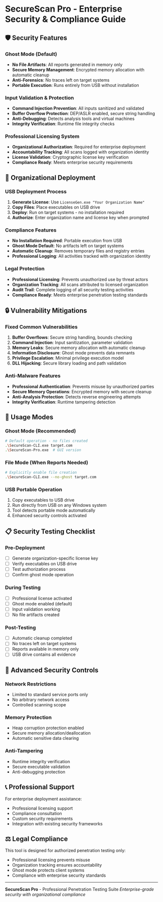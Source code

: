 # SecureScan Pro - Enterprise Security & Compliance Guide

## 🛡️ Security Features

### **Ghost Mode (Default)**
- **No File Artifacts**: All reports generated in memory only
- **Secure Memory Management**: Encrypted memory allocation with automatic cleanup
- **Anti-Forensics**: No traces left on target systems
- **Portable Execution**: Runs entirely from USB without installation

### **Input Validation & Protection**
- **Command Injection Prevention**: All inputs sanitized and validated
- **Buffer Overflow Protection**: DEP/ASLR enabled, secure string handling
- **Anti-Debugging**: Detects analysis tools and virtual machines
- **Integrity Verification**: Runtime file integrity checks

### **Professional Licensing System**
- **Organizational Authorization**: Required for enterprise deployment
- **Accountability Tracking**: All scans logged with organization identity
- **License Validation**: Cryptographic license key verification
- **Compliance Ready**: Meets enterprise security requirements

## 🏢 Organizational Deployment

### **USB Deployment Process**
1. **Generate License**: Use `LicenseGen.exe "Your Organization Name"`
2. **Copy Files**: Place executables on USB drive
3. **Deploy**: Run on target systems - no installation required
4. **Authorize**: Enter organization name and license key when prompted

### **Compliance Features**
- **No Installation Required**: Portable execution from USB
- **Ghost Mode Default**: No artifacts left on target systems
- **Automatic Cleanup**: Removes temporary files and registry entries
- **Professional Logging**: All activities tracked with organization identity

### **Legal Protection**
- **Professional Licensing**: Prevents unauthorized use by threat actors
- **Organization Tracking**: All scans attributed to licensed organization
- **Audit Trail**: Complete logging of all security testing activities
- **Compliance Ready**: Meets enterprise penetration testing standards

## 🔒 Vulnerability Mitigations

### **Fixed Common Vulnerabilities**
1. **Buffer Overflows**: Secure string handling, bounds checking
2. **Command Injection**: Input sanitization, parameter validation
3. **Memory Leaks**: Secure memory allocation with automatic cleanup
4. **Information Disclosure**: Ghost mode prevents data remnants
5. **Privilege Escalation**: Minimal privilege execution model
6. **DLL Hijacking**: Secure library loading and path validation

### **Anti-Malware Features**
- **Professional Authentication**: Prevents misuse by unauthorized parties
- **Secure Memory Operations**: Encrypted memory with secure cleanup
- **Anti-Analysis Protection**: Detects reverse engineering attempts
- **Integrity Verification**: Runtime tampering detection

## 🎯 Usage Modes

### **Ghost Mode (Recommended)**
```bash
# Default operation - no files created
.\SecureScan-CLI.exe target.com
.\SecureScan-Pro.exe  # GUI version
```

### **File Mode (When Reports Needed)**
```bash
# Explicitly enable file creation
.\SecureScan-CLI.exe --no-ghost target.com
```

### **USB Portable Operation**
1. Copy executables to USB drive
2. Run directly from USB on any Windows system
3. Tool detects portable mode automatically
4. Enhanced security controls activated

## 📋 Security Testing Checklist

### **Pre-Deployment**
- [ ] Generate organization-specific license key
- [ ] Verify executables on USB drive
- [ ] Test authorization process
- [ ] Confirm ghost mode operation

### **During Testing**
- [ ] Professional license activated
- [ ] Ghost mode enabled (default)
- [ ] Input validation working
- [ ] No file artifacts created

### **Post-Testing**
- [ ] Automatic cleanup completed
- [ ] No traces left on target systems
- [ ] Reports available in memory only
- [ ] USB drive contains all evidence

## 🔧 Advanced Security Controls

### **Network Restrictions**
- Limited to standard service ports only
- No arbitrary network access
- Controlled scanning scope

### **Memory Protection**
- Heap corruption protection enabled
- Secure memory allocation/deallocation
- Automatic sensitive data clearing

### **Anti-Tampering**
- Runtime integrity verification
- Secure executable validation
- Anti-debugging protection

## 📞 Professional Support

For enterprise deployment assistance:
- Professional licensing support
- Compliance consultation
- Custom security requirements
- Integration with existing security frameworks

## ⚖️ Legal Compliance

This tool is designed for authorized penetration testing only:
- Professional licensing prevents misuse
- Organization tracking ensures accountability
- Ghost mode protects client systems
- Compliance with enterprise security standards

---

**SecureScan Pro** - Professional Penetration Testing Suite
*Enterprise-grade security with organizational compliance*
